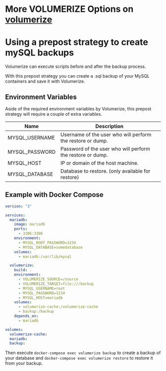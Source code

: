 # More VOLUMERIZE Options on [volumerize](https://github.com/blacklabelops/volumerize)
# Using a prepost strategy to create mySQL backups

Volumerize can execute scripts before and after the backup process.

With this prepost strategy you can create a .sql backup of your MySQL containers and save it with Volumerize.

## Environment Variables

Aside of the required environment variables by Volumerize, this prepost strategy will require a couple of extra variables.

| Name           | Description                                                |
| -------------- | ---------------------------------------------------------- |
| MYSQL_USERNAME | Username of the user who will perform the restore or dump. |
| MYSQL_PASSWORD | Password of the user who will perform the restore or dump. |
| MYSQL_HOST     | IP or domain of the host machine.                          |
| MYSQL_DATABASE | Database to restore. (only available for restore)          |	

## Example with Docker Compose

```YAML
version: "3"

services:
  mariadb:
    image: mariadb
    ports:
      - 3306:3306
    environment:
      - MYSQL_ROOT_PASSWORD=1234
      - MYSQL_DATABASE=somedatabase
    volumes:
      - mariadb:/var/lib/mysql

  volumerize:
    build: .
    environment:
      - VOLUMERIZE_SOURCE=/source
      - VOLUMERIZE_TARGET=file:///backup
      - MYSQL_USERNAME=root
      - MYSQL_PASSWORD=1234
      - MYSQL_HOST=mariadb
    volumes:
      - volumerize-cache:/volumerize-cache
      - backup:/backup
    depends_on:
      - mariadb

volumes:
  volumerize-cache:
  mariadb:
  backup:
```

Then execute `docker-compose exec volumerize backup` to create a backup of your database and `docker-compose exec volumerize restore` to restore it from your backup.
